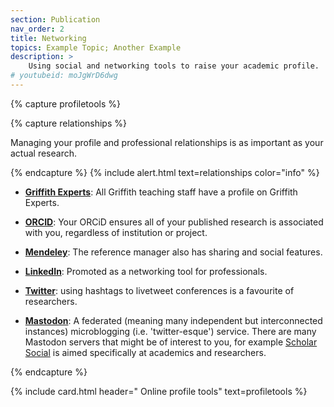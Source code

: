 ```yaml
---
section: Publication
nav_order: 2
title: Networking 
topics: Example Topic; Another Example
description: >
    Using social and networking tools to raise your academic profile.
# youtubeid: moJgWrD6dwg
---
```


{% capture profiletools %}

{% capture relationships %}

Managing your profile and professional relationships is as important as your actual research.

{% endcapture %}
{% include alert.html text=relationships color="info" %}

- **[Griffith Experts](https://experts.griffith.edu.au)**: All Griffith teaching staff have a profile on Griffith Experts.

- **[ORCID](https://orcid.org)**: Your ORCiD ensures all of your published research is associated with you, regardless of institution or project.

- **[Mendeley](https://www.mendeley.com)**: The reference manager also has sharing and social features.

- **[LinkedIn](https://au.linkedin.com)**: Promoted as a networking tool for professionals.

- **[Twitter](https://twitter.com)**: using hashtags to livetweet conferences is a favourite of researchers.

- **[Mastodon](https://joinmastodon.org)**: A federated (meaning many independent but interconnected instances) microblogging (i.e. 'twitter-esque') service. There are many Mastodon servers that might be of interest to you, for example [Scholar Social](https://scholar.social/about/more) is aimed specifically at academics and researchers.

{% endcapture %}

{% include card.html header="<i class='fas fa-bullhorn'></i> Online profile tools" text=profiletools %}